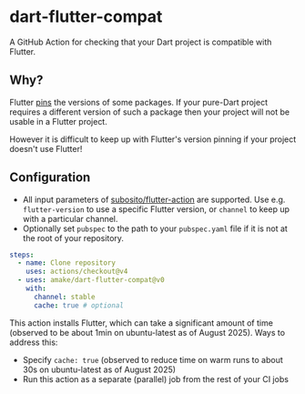 # dart-flutter-compat

A GitHub Action for checking that your Dart project is compatible with Flutter.

## Why?

Flutter [pins](https://dart.dev/go/sdk-version-pinning) the versions of some
packages. If your pure-Dart project requires a different version of such a
package then your project will not be usable in a Flutter project.

However it is difficult to keep up with Flutter's version pinning if your
project doesn't use Flutter!

## Configuration

- All input parameters of
  [subosito/flutter-action](https://github.com/subosito/flutter-action) are
  supported. Use e.g. `flutter-version` to use a specific Flutter version, or
  `channel` to keep up with a particular channel.
- Optionally set `pubspec` to the path to your `pubspec.yaml` file if it is not
  at the root of your repository.

```yaml
steps:
  - name: Clone repository
    uses: actions/checkout@v4
  - uses: amake/dart-flutter-compat@v0
    with:
      channel: stable
      cache: true # optional
```

This action installs Flutter, which can take a significant amount of time
(observed to be about 1min on ubuntu-latest as of August 2025). Ways to address
this:

- Specify `cache: true` (observed to reduce time on warm runs to about 30s on
  ubuntu-latest as of August 2025)
- Run this action as a separate (parallel) job from the rest of your CI jobs
